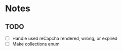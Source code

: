 # Notes

## TODO

- [ ] Handle used reCapcha rendered, wrong, or expired
- [ ] Make collections enum
